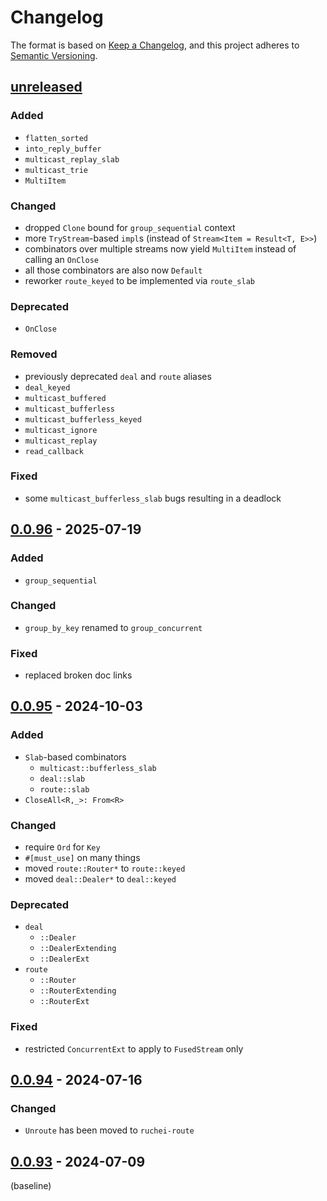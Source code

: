 # Changelog

The format is based on [Keep a Changelog](https://keepachangelog.com/en/1.1.0/),
and this project adheres to [Semantic Versioning](https://semver.org/spec/v2.0.0.html).

## [unreleased]

### Added

- `flatten_sorted`
- `into_reply_buffer`
- `multicast_replay_slab`
- `multicast_trie`
- `MultiItem`

### Changed

- dropped `Clone` bound for `group_sequential` context
- more `TryStream`-based `impl`s (instead of `Stream<Item = Result<T, E>>`)
- combinators over multiple streams now yield `MultiItem` instead of calling an `OnClose`
- all those combinators are also now `Default`
- reworker `route_keyed` to be implemented via `route_slab`

### Deprecated

- `OnClose`

### Removed

- previously deprecated `deal` and `route` aliases
- `deal_keyed`
- `multicast_buffered`
- `multicast_bufferless`
- `multicast_bufferless_keyed`
- `multicast_ignore`
- `multicast_replay`
- `read_callback`

### Fixed

- some `multicast_bufferless_slab` bugs resulting in a deadlock

## [0.0.96] - 2025-07-19

### Added

- `group_sequential`

### Changed

- `group_by_key` renamed to `group_concurrent`

### Fixed

- replaced broken doc links

## [0.0.95] - 2024-10-03

### Added

- `Slab`-based combinators
  - `multicast::bufferless_slab`
  - `deal::slab`
  - `route::slab`
- `CloseAll<R,_>: From<R>`

### Changed

- require `Ord` for `Key`
- `#[must_use]` on many things
- moved `route::Router*` to `route::keyed`
- moved `deal::Dealer*` to `deal::keyed`

### Deprecated

- `deal`
  - `::Dealer`
  - `::DealerExtending`
  - `::DealerExt`
- `route`
  - `::Router`
  - `::RouterExtending`
  - `::RouterExt`

### Fixed

- restricted `ConcurrentExt` to apply to `FusedStream` only

## [0.0.94] - 2024-07-16

### Changed

- `Unroute` has been moved to `ruchei-route`

## [0.0.93] - 2024-07-09

(baseline)

[unreleased]: https://github.com/parrrate/ruchei/compare/0.0.96..HEAD
[0.0.96]: https://github.com/parrrate/ruchei/compare/0.0.95..0.0.96
[0.0.95]: https://github.com/parrrate/ruchei/compare/0.0.94..0.0.95
[0.0.94]: https://github.com/parrrate/ruchei/compare/0.0.94..0.0.95
[0.0.93]: https://github.com/parrrate/releases/tag/0.0.93
